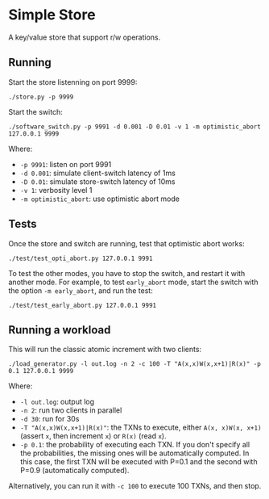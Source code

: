 # Simple Store
A key/value store that support r/w operations.

## Running
Start the store listenning on port 9999:

    ./store.py -p 9999

Start the switch:

    ./software_switch.py -p 9991 -d 0.001 -D 0.01 -v 1 -m optimistic_abort 127.0.0.1 9999

Where:
  - `-p 9991`: listen on port 9991
  - `-d 0.001`: simulate client-switch latency of 1ms
  - `-D 0.01`: simulate store-switch latency of 10ms
  - `-v 1`: verbosity level 1
  - `-m optimistic_abort`: use optimistic abort mode

## Tests
Once the store and switch are running, test that optimistic abort works:

    ./test/test_opti_abort.py 127.0.0.1 9991

To test the other modes, you have to stop the switch, and restart it with another mode. For example, to test `early_abort` mode, start the switch with the option `-m early_abort`, and run the test:

    ./test/test_early_abort.py 127.0.0.1 9991

## Running a workload

This will run the classic atomic increment with two clients:

    ./load_generator.py -l out.log -n 2 -c 100 -T "A(x,x)W(x,x+1)|R(x)" -p 0.1 127.0.0.1 9999

Where:
  - `-l out.log`: output log
  - `-n 2`: run two clients in parallel
  - `-d 30`: run for 30s
  - `-T "A(x,x)W(x,x+1)|R(x)"`: the TXNs to execute, either `A(x, x)W(x, x+1)` (assert `x`, then increment `x`) or `R(x)` (read `x`).
  - `-p 0.1`: the probability of executing each TXN. If you don't specify all the probabilities, the missing ones will be automatically computed. In this case, the first TXN will be executed with P=0.1 and the second with P=0.9 (automatically computed).

Alternatively, you can run it with `-c 100` to execute 100 TXNs, and then stop.
